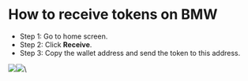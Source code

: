 # How to receive tokens on BMW

* Step 1: Go to home screen.
* Step 2: Click **Receive**.
* Step 3: Copy the wallet address and send the token to this address.

![](https://lh4.googleusercontent.com/4Janlf17PQ15Vt02oGmO4Lt-FK9nIILc6bqzfpmdHeJCuLVSDVKYtXZ9kszIyaGDjIQujnprikcJ6S2BKG7VZFQPA-\_Szx3NmL3Lg390b2cv39J0kAOjU7U8xm4Tadxlraw\_zGbO=s0)![](https://lh6.googleusercontent.com/MWmwcIQr5\_YUMXRz91DLWUC9a97XuLgHgmFyWS-6uVuPX0FamlSJbEwcX8-7KCW31fPIlRV5aNjuKaJI6jihf2VDc8lX2rZQwfhGoIclhckOcy6q66p5IcF5TLn0Wbw1ycG1o9ss=s0)\
